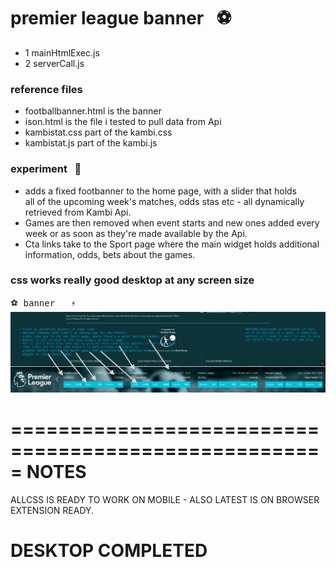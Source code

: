 # premier league banner &nbsp; :soccer:
- 1 mainHtmlExec.js
- 2 serverCall.js

### reference files
- footballbanner.html is the banner
- ison.html is the file i tested to pull data from Api
- kambistat.css part of the kambi.css
- kambistat.js part of the kambi.js

### experiment  &nbsp; :monkey:
- adds a fixed footbanner to the home page, with a slider that holds    
  all of the upcoming week's matches, odds stas etc - all dynamically retrieved from Kambi Api.    
- Games are then removed when event starts and new ones added every week or as soon as they're made available
  by the Api.    
- Cta links take to the Sport page where the main widget holds additional information, odds, bets about the games.

### css works really good desktop at any screen size
  


<kbd>:soccer: banner &nbsp; :zap:</kbd>
![](images/FixedFootbanner.png)

=====================================================
NOTES
=====
ALLCSS IS READY TO WORK ON MOBILE - ALSO LATEST IS ON BROWSER EXTENSION
READY.

DESKTOP COMPLETED
======================================================










